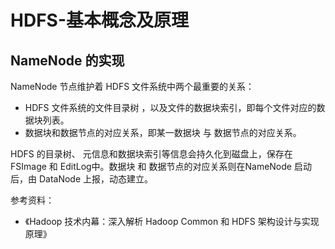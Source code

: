 # HDFS-基本概念及原理

## NameNode 的实现

NameNode 节点维护着 HDFS 文件系统中两个最重要的关系：

* HDFS 文件系统的文件目录树 ，以及文件的数据块索引，即每个文件对应的数据块列表。
* 数据块和数据节点的对应关系，即某一数据块 与 数据节点的对应关系。

HDFS 的目录树、 元信息和数据块索引等信息会持久化到磁盘上，保存在 FSImage 和 EditLog中。数据块 和 数据节点的对应关系则在NameNode 启动后，由 DataNode 上报，动态建立。































参考资料：

* 《Hadoop 技术内幕：深入解析 Hadoop Common 和 HDFS 架构设计与实现原理》